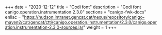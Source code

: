 +++
date        = "2020-12-12"
title       = "Codi font"
description = "Codi font canigo.operation.instrumentation 2.3.0"
sections    = "canigo-fwk-docs"
enllac		= "https://hudson.intranet.gencat.cat/nexus/repository/canigo-maven2/cat/gencat/ctti/canigo.operation.instrumentation/2.3.0/canigo.operation.instrumentation-2.3.0-sources.jar"
weight		= 1
+++
